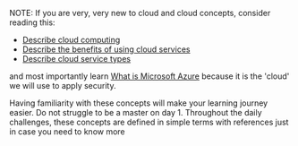 NOTE: If you are very, very new to cloud and cloud concepts, consider reading this:
- [Describe cloud computing](https://learn.microsoft.com/training/modules/describe-cloud-compute/?wt.mc_id=studentamb_387261)
- [Describe the benefits of using cloud services](https://learn.microsoft.com/training/modules/describe-benefits-use-cloud-services/?wt.mc_id=studentamb_387261)
- [Describe cloud service types](https://learn.microsoft.com/en-us/training/modules/describe-cloud-service-types/?wt.mc_id=studentamb_387261)

and most importantly learn [What is Microsoft Azure](https://learn.microsoft.com/training/modules/describe-core-architectural-components-of-azure/?wt.mc_id=studentamb_387261) because it is the 'cloud' we will use to apply security.

Having familiarity with these concepts will make your learning journey easier. Do not struggle to be a master on day 1. Throughout the daily challenges, these concepts are defined in simple terms with references just in case you need to know more
